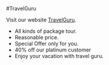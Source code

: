 #TravelGuru

Visit our website [TravelGuru](https://travel-52c95.web.app).

- All kinds of package tour.
- Reasonable price.
- Special Offer only for you.
- 40% off our platinum customer
- Enjoy  your vacation with travel guru.